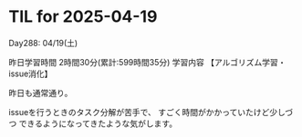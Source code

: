 # TIL for 2025-04-19
Day288: 04/19(土)

昨日学習時間 2時間30分(累計:599時間35分)
学習内容 【アルゴリズム学習・issue消化】

昨日も通常通り。

issueを行うときのタスク分解が苦手で、
すごく時間がかかっていたけど少しづつ
できるようになってきたような気がします。